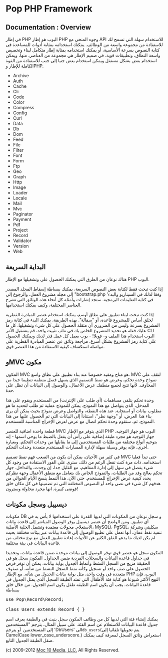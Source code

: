 Pop PHP Framework
=================

Documentation : Overview
------------------------

في إطار PHP البوب ​​هو إطار PHP وجوه المنحى مع API للاستخدام سهلة التي تسمح لك للاستفادة من مجموعة واسعة من الوظائف. يمكنك استخدامه بمثابة أدوات للمساعدة في كتابة النصوص بسرعة الأساسية، أو يمكنك استخدامه بمثابة إطار متكامل لبناء وتخصيص واسعة النطاق، وتطبيقات قوية. في صميم الإطار هي مجموعة من العناصر، منها، ويمكن استخدام بعض بشكل مستقل ويمكن استخدام بعض جنبا إلى جنب للاستفادة من القوة الكاملة للإطار وPHP.

* Archive
* Auth
* Cache
* Cli
* Code
* Color
* Compress
* Config
* Curl
* Data
* Db
* Dom
* Feed
* File
* Filter
* Font
* Form
* Ftp
* Geo
* Graph
* Http
* Image
* Loader
* Locale
* Mail
* Mvc
* Paginator
* Payment
* Pdf
* Project
* Record
* Validator
* Version
* Web

البداية السريعة
----------

هناك نوعان من الطرق التي يمكنك الحصول على وتشغيلها مع الإطار PHP البوب.

إذا كنت تبحث فقط لكتابة بعض النصوص السريعة، يمكنك ببساطة إسقاط المجلد المصدر إلى مجلد مشروع العمل، والرجوع إلى "bootstrap.php 'وفقا لذلك في السيناريو والبدء في كتابة التعليمات البرمجية. ستجد إشارات وأمثلة كل أنحاء هذه الوثائق التي تشرح العناصر المختلفة، وكيف يمكنك استخدامها.

إذا كنت تبحث لبناء تطبيق على نطاق أوسع، يمكنك استخدام عنصر المبادرة القطرية لخلق أساس للمشروع قاعدة، أو "سقالة". بهذه الطريقة، يمكنك البدء في كتابة رمز المشروع بسرعة وليس من الضروري أن مثقلة الحصول على كل شيء وتشغيلها. كل ما عليك فعله هو تحديد المشروع الخاص بك في ملف تثبيت واحد، قم بتشغيل الأمر CLI البوب ​​استخدام هذا الملف و- فويلا! - بوب يعمل كل عمل قذر لديك ويمكنك الحصول على كتابة رمز المشروع بشكل أسرع. مراجعة وثائق عن عنصر المبادرة القطرية على مواصلة استكشاف كيفية الاستفادة من هذا العنصر قوي.

وMVC مكون
---------

المكون MVC هو متاح ومفيد خصوصا عند بناء تطبيق على نطاق واسع. MVC لتقف على نموذج وحدة تحكم، وعرض هو نمط التصميم الذي يسهل فصل منظمة تنظيما جيدا من المخاوف. لأنها تتيح لجميع منطقك عرض الأعمال، والوصول إلى البيانات أن تظل على حدة.

وحدة تحكم يتلقى مساهمات (أي طلب على الإنترنت) من المستخدم ويقوم على هذا المدخل، الذي يتواصل مع هذا النموذج. يمكن للنموذج عملية ثم طلب لتحديد ما هو مطلوب بيانات أو استجابة. عند هذه النقطة، والتواصل وعرض نموذج بحيث يمكن أن يرى بناء هذا العرض، أو "وجهة نظر"، استنادا إلى البيانات التي تم الحصول عليها من هذا النموذج. ثم، ستقوم وحدة تحكم اتصال مع عرض لعرض الإخراج المناسبة للمستخدم.

قطعة واحدة اضافية للعنصر MVC الذي يتوفر مع الإطار PHP البوب ​​هو جهاز التوجيه. جهاز التوجيه هو مجرد طبقة إضافية على رأس أن يفعل بالضبط ما يوحي اسمها - إنه بتوجيه أنواع مختلفة من طلبات المستخدمين إلى ما يقابلها من وحدات التحكم. وبعبارة أخرى، فإنه يوفر وسيلة سهلة لإدارة المسارات المستخدم متعددة وحدات التحكم.

في كثير من الأحيان، يمكن أن يكون من الصعب فهم نمط تصميم MVC حتى تبدأ فعليا استخدامه. ذات مرة كنت تفعل الرغم من ذلك، سترى على الفور الاستفادة من وجود كل شيء يفصل في سهل إلى إدارة المفاهيم، مع القليل جدا، إن وجدت، والتداخل. جهاز تحكم يعالج وفد من الطلبات، والنموذج الخاص بك يتعامل مع منطق الأعمال وجهة نظركم يحدد كيفية عرض الإخراج للمستخدم. حتى الآن، هذا النمط ينسخ الأيام الخوالي من هدفهم كل شيء في نصي واحد أو النصوص المختلفة التي تم تضمينها في كل مكان خلق فوضى كبيرة. انها مجرد محاولة وسترون!

ديسيبل وسجل مكونات
----------------

مكونات DB و سجل نوعان من المكونات التي لديها القدرة على استخدامها لا بأس به في أي تطبيق. ومن الواضح أن عنصر ديسيبل يوفر الوصول المباشر إلى قاعدة بيانات الاستعلام. محولات معتمدة وتشمل الخلية الأصلية، MySQLi، PgSQL، سكليتي وشركة تنمية نفط عمان. أنها تعمل على تطبيع الوصول إلى قاعدة بيانات عبر بيئات مختلفة بحيث لم يكن لديك ما يدعو للقلق الكثير عن الأدوات إعادة تطبيق للعمل مع نوع مختلف من قاعدة البيانات في بيئة مختلفة.

المكون سجل هو عنصر قوي توفر الوصول إلى بيانات موحدة ضمن قاعدة بيانات، وتحديدا في جداول قاعدة البيانات والسجلات الفردية ضمن الجداول. المكون سجل هو في الحقيقة مزيج من السجل النشط وأنماط الجدول بوابة بيانات. يمكن أن توفر فرص الحصول على صف واحد أو تسجيل وكأنه نمط السجل النشط من شأنه، أو صفوف متعددة في وقت واحد، مثل بوابة بيانات الجدول من شأنه. مع الإطار PHP البوب، فإن النهج الأكثر شيوعا هو كتابة فئة الأطفال التي تمتد الطبقة السجل الذي يمثل الجدول في قاعدة البيانات. يجب أن يكون اسم الطبقة طفل يكون اسم الجدول. من خلال خلق ببساطة

<pre>
use Pop\Record\Record;

class Users extends Record { }
</pre>

يمكنك إنشاء فئة التي لديها كل من وظائف المكون سجل بنيت في والطبقة يعرف اسم جدول قاعدة البيانات للاستعلام عن اسم الفئة. على سبيل المثال، يترجم "المستخدمين إلى المستخدمين` `أو يترجم 'DbUsers' الى` db_users `(يتم تحويلها تلقائيا إلى CamelCase lower_case_underscore.) استعراض وثائق السجل لمعرفة كيف يمكنك صقل الطبقة الجدول التابع.

(c) 2009-2012 [Moc 10 Media, LLC.](http://www.moc10media.com) All Rights Reserved.
